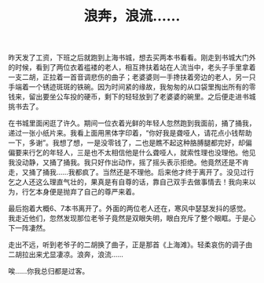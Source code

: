 ﻿---
layout: post
title: 浪奔，浪流……
excerpt: "你我总归都是过客。"
category: 旧时日记
comments: false
tag:
- 旧时日记
---


昨天发了工资，下班之后就跑到上海书城，想去买两本书看看。刚走到书城大门外的时候，看到了两位衣着褴褛的老人，相互搀扶着站在人流当中，老头子手里拿着一支二胡，正拉着一首音调悲伤的曲子；老婆婆则一手搀扶着旁边的老人，另一只手端着一个锈迹斑斑的铁碗。因为时间紧的缘故，我匆匆的从口袋里掏出所有的零钱来，留出要坐公车投的硬币，剩下的轻轻放到了老婆婆的碗里。之后便走进书城挑书去了。

在书城里面闲逛了许久。期间一位衣着光鲜的年轻人忽然跑到我面前，捅了捅我，递过一张小纸片来。我看上面用黑体字印着，“你好我是聋哑人，请花点小钱帮助一下，多谢”。我想了想，一是没零钱了，二也是瞧不起这种胳膊腿都完好，却偏偏要来行乞的年轻人，三是也不太相信他是什么聋哑人，就索性理也没理他。他见我没动静，又捅了捅我。我只好作出动作，摇了摇头表示拒绝。他竟然还是不肯走，又捅了捅我……我都疯了。当然还是不理他。后来他才终于离开了。没见过行乞之人还这么理直气壮的，果真是有自尊的话，靠自己双手去做事情去！我向来以为，行乞本身便是抛弃了自己的尊严来着。

最后抱着大概6、7本书离开了。外面的两位老人还在，寒风中瑟瑟发抖的感觉。我走近他们，忽然发现那位老爷子竟然是双眼失明，眼白充斥了整个眼眶。于是心下一阵凄然。

走出不远，听到老爷子的二胡换了曲子，正是那首《上海滩》。轻柔哀伤的调子由二胡拉出来尤显凄凉。浪奔，浪流……

唉……你我总归都是过客。